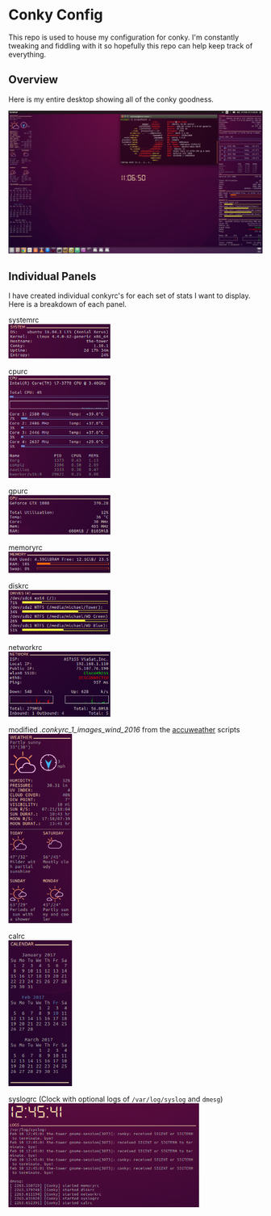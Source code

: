 # Conky Config

This repo is used to house my configuration for conky. I'm constantly tweaking and fiddling with it so hopefully this repo can help keep track of everything.

## Overview

Here is my entire desktop showing all of the conky goodness.

<img src="imgs/screenFetch-2017-02-10_11-06-46.png" width="800">

## Individual Panels

I have created individual conkyrc's for each set of stats I want to display. Here is a breakdown of each panel.

systemrc  
<img src="imgs/system.png" width="40%">  

cpurc  
<img src="imgs/cpu.png" width="40%">  

gpurc  
<img src="imgs/gpu.png" width="40%">

memoryrc  
<img src="imgs/memory.png" width="40%">

diskrc  
<img src="imgs/drives.png" width="40%">

networkrc  
<img src="imgs/network.png" width="40%">

modified *.conkyrc_1_images_wind_2016* from the [accuweather](https://forums.bunsenlabs.org/viewtopic.php?id=189) scripts  
<img src="imgs/weather.png" width="25%">

calrc  
<img src="imgs/calendar.png" width="25%">


syslogrc (Clock with optional logs of `/var/log/syslog` and `dmesg`)  
<img src="imgs/clock.png" width="75%">
